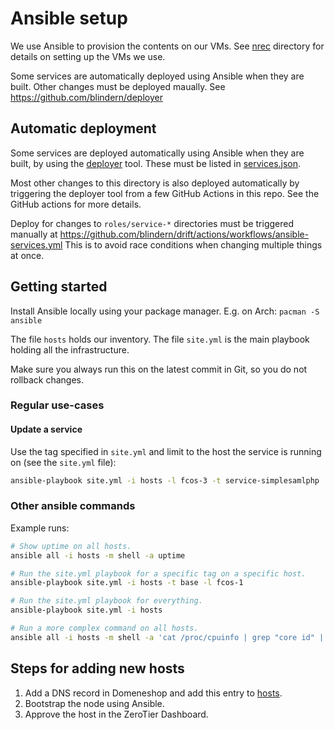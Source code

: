 # Ansible setup

We use Ansible to provision the contents on our VMs. See [nrec](../nrec/)
directory for details on setting up the VMs we use.

Some services are automatically deployed using Ansible when they
are built. Other changes must be deployed maually.
See https://github.com/blindern/deployer

## Automatic deployment

Some services are deployed automatically using Ansible when they
are built, by using the [deployer](https://github.com/blindern/deployer) tool.
These must be listed in [services.json](roles/service-deployer/files/services.json).

Most other changes to this directory is also deployed automatically
by triggering the deployer tool from a few GitHub Actions in this repo.
See the GitHub actions for more details.

Deploy for changes to `roles/service-*` directories must be triggered
manually at https://github.com/blindern/drift/actions/workflows/ansible-services.yml
This is to avoid race conditions when changing multiple things at once.

## Getting started

Install Ansible locally using your package manager. E.g. on Arch:
`pacman -S ansible`

The file `hosts` holds our inventory. The file `site.yml` is the main playbook
holding all the infrastructure.

Make sure you always run this on the latest commit in Git, so you do not
rollback changes.

### Regular use-cases

#### Update a service

Use the tag specified in `site.yml` and limit to the host the
service is running on (see the `site.yml` file):

```bash
ansible-playbook site.yml -i hosts -l fcos-3 -t service-simplesamlphp
```

### Other ansible commands

Example runs:

```bash
# Show uptime on all hosts.
ansible all -i hosts -m shell -a uptime

# Run the site.yml playbook for a specific tag on a specific host.
ansible-playbook site.yml -i hosts -t base -l fcos-1

# Run the site.yml playbook for everything.
ansible-playbook site.yml -i hosts

# Run a more complex command on all hosts.
ansible all -i hosts -m shell -a 'cat /proc/cpuinfo | grep "core id" | wc -l'
```

## Steps for adding new hosts

1. Add a DNS record in Domeneshop and add this entry to [hosts](./hosts).
2. Bootstrap the node using Ansible.
3. Approve the host in the ZeroTier Dashboard.
